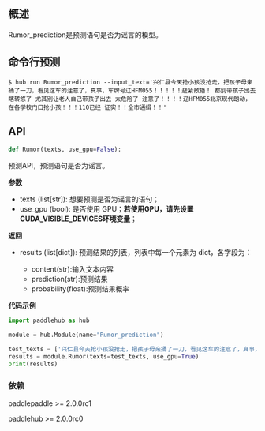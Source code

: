 ## 概述


Rumor_prediction是预测语句是否为谣言的模型。

## 命令行预测

```shell
$ hub run Rumor_prediction --input_text='兴仁县今天抢小孩没抢走，把孩子母亲捅了一刀，看见这车的注意了，真事，车牌号辽HFM055！！！！！赶紧散播！ 都别带孩子出去瞎转悠了 尤其别让老人自己带孩子出去 太危险了 注意了！！！！辽HFM055北京现代朗动，在各学校门口抢小孩！！！110已经 证实！！全市通缉！！'
```

## API

```python
def Rumor(texts, use_gpu=False):
```

预测API，预测语句是否为谣言。

**参数**

* texts (list\[str\]): 想要预测是否为谣言的语句；
* use\_gpu (bool): 是否使用 GPU；**若使用GPU，请先设置CUDA\_VISIBLE\_DEVICES环境变量**；

**返回**

* results (list[dict]): 预测结果的列表，列表中每一个元素为 dict，各字段为：

    - content(str):输入文本内容
    - prediction(str):预测结果
    - probability(float):预测结果概率

**代码示例**

```python
import paddlehub as hub

module = hub.Module(name="Rumor_prediction")

test_texts = ['兴仁县今天抢小孩没抢走，把孩子母亲捅了一刀，看见这车的注意了，真事，车牌号辽HFM055！！！！！赶紧散播！ 都别带孩子出去瞎转悠了 尤其别让老人自己带孩子出去 太危险了 注意了！！！！辽HFM055北京现代朗动，在各学校门口抢小孩！！！110已经 证实！！全市通缉！！']
results = module.Rumor(texts=test_texts, use_gpu=True)
print(results)
```


### 依赖

paddlepaddle >= 2.0.0rc1

paddlehub >= 2.0.0rc0
